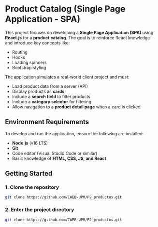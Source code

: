 # Product Catalog (Single Page Application - SPA)

This project focuses on developing a **Single Page Application (SPA)** using **React.js** for a **product catalog**. The goal is to reinforce React knowledge and introduce key concepts like:

- Routing  
- Hooks  
- Loading spinners  
- Bootstrap styling  

The application simulates a real-world client project and must:

- Load product data from a server (API)  
- Display products as **cards**  
- Include a **search field** to filter products  
- Include a **category selector** for filtering  
- Allow navigation to a **product detail page** when a card is clicked

## Environment Requirements

To develop and run the application, ensure the following are installed:

- **Node.js** (v16 LTS)  
- **Git**  
- Code editor (Visual Studio Code or similar)  
- Basic knowledge of **HTML, CSS, JS, and React**

## Getting Started

### 1. Clone the repository

```bash
git clone https://github.com/IWEB-UPM/P2_productos.git
```

### 2. Enter the project directory

```bash
git clone https://github.com/IWEB-UPM/P2_productos.git
```
